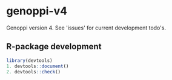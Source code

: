 # genoppi-v4
Genoppi version 4. See 'issues' for current development todo's. 

## R-package development

```R
library(devtools)
1. devtools::document()
2. devtools::check()
```